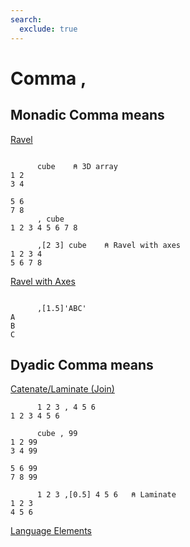 ```yaml
---
search:
  exclude: true
---
```






<h1 class="heading"><span class="name">Comma</span> <span class="command">,</span></h1>


## Monadic Comma means


[Ravel
      ](../primitive-functions/ravel.md)
```apl

      cube    ⍝ 3D array
1 2
3 4
   
5 6
7 8
      , cube
1 2 3 4 5 6 7 8

      ,[2 3] cube    ⍝ Ravel with axes
1 2 3 4
5 6 7 8
```


[Ravel with Axes
			](../primitive-functions/ravel-with-axes.md)
```apl

      ,[1.5]'ABC'
A
B
C
```

## Dyadic Comma means


[Catenate/Laminate
(Join)      ](../primitive-functions/catenate-laminate.md)
```apl
      1 2 3 , 4 5 6
1 2 3 4 5 6

      cube , 99
1 2 99
3 4 99
      
5 6 99
7 8 99

      1 2 3 ,[0.5] 4 5 6   ⍝ Laminate
1 2 3
4 5 6 

```


[Language Elements](./language-elements.md)


